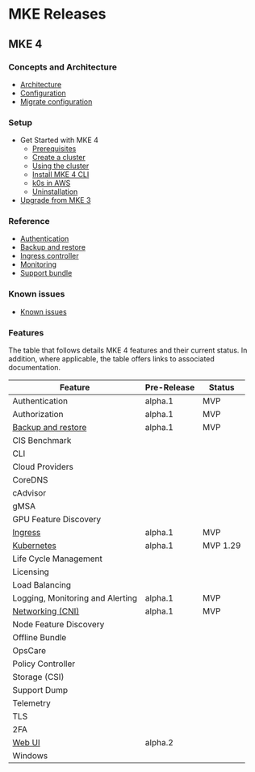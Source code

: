 # MKE Releases

## MKE 4

### Concepts and Architecture

- [Architecture](../docs/concepts/architecture/architecture.md)
- [Configuration](../docs/concepts/architecture/configuration.md)
- [Migrate configuration](../docs/concepts/architecture/migrate-configuration.md)

### Setup

- Get Started with MKE 4
  - [Prerequisites](../docs/setup/getting-started/prerequisites.md)
  - [Create a cluster](../docs/setup/getting-started/create-a-cluster.md)
  - [Using the cluster](../docs/setup/getting-started/Using-the-cluster.md)
  - [Install MKE 4 CLI](../docs/setup/getting-started/install-mke4-cli.md)
  - [k0s in AWS](../docs/setup/getting-started/k0s-in-aws/terraform-scenario.md)
  - [Uninstallation](../docs/setup/getting-started/uninstallation.md)
- [Upgrade from MKE 3](../docs/setup/upgrade-from-mke-3/perform-upgrade.md)

### Reference

- [Authentication](../docs/reference/authentication/authentication.md)
- [Backup and restore](../docs/reference/backuprestore/backup-restore.md)
- [Ingress controller](../docs/reference/ingress/ingress-controller.md)
- [Monitoring](../docs/reference/monitoring/monitoring.md)
- [Support bundle](../docs/reference/supportbundle/support-bundle.md)

### Known issues

- [Known issues](../docs/known-issues.md)

### Features

The table that follows details MKE 4 features and their current status. In
addition, where applicable, the table offers links to associated documentation.

| Feature                                                                                       | Pre-Release | Status   |
| --------------------------------------------------------------------------------------------- | ----------- | -------- |
| Authentication                                                                                | alpha.1     | MVP      |
| Authorization                                                                                 | alpha.1     | MVP      |
| [Backup and restore](../docs/reference/backuprestore/backup-restore.md)                       | alpha.1     | MVP      |
| CIS Benchmark                                                                                 |             |          |
| CLI                                                                                           |             |          |
| Cloud Providers                                                                               |             |          |
| CoreDNS                                                                                       |             |          |
| cAdvisor                                                                                      |             |          |
| gMSA                                                                                          |             |          |
| GPU Feature Discovery                                                                         |             |          |
| [Ingress](../docs/reference/ingress/ingress-controller.md)                                    | alpha.1     | MVP      |  |
| [Kubernetes](../docs/concepts/architecture/architecture.md#components)                        | alpha.1     | MVP 1.29 |  |
| Life Cycle Management                                                                         |             |          |
| Licensing                                                                                     |             |          |
| Load Balancing                                                                                |             |          |
| Logging, Monitoring and Alerting                                                              | alpha.1     | MVP      |
| [Networking (CNI)](../docs/concepts/architecture/architecture.md#container-network-interface) | alpha.1     | MVP      |
| Node Feature Discovery                                                                        |             |          |
| Offline Bundle                                                                                |             |          |
| OpsCare                                                                                       |             |          |
| Policy Controller                                                                             |             |          |
| Storage (CSI)                                                                                 |             |          |
| Support Dump                                                                                  |             |          |
| Telemetry                                                                                     |             |          |
| TLS                                                                                           |             |          |
| 2FA                                                                                           |             |          |
| [Web UI](../docs/reference/ui/README.md)                                                      | alpha.2     |          |
| Windows                                                                                       |             |          |
